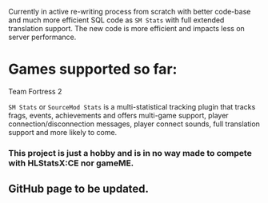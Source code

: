 Currently in active re-writing process from scratch with better code-base and much more efficient SQL code as ``SM Stats`` with full extended translation support.
The new code is more efficient and impacts less on server performance.

# Games supported so far:
Team Fortress 2

``SM Stats`` or ``SourceMod Stats`` is a multi-statistical tracking plugin that tracks frags, events, achievements and offers multi-game support, player connection/disconnection messages, player connect sounds, full translation support and more likely to come.

### This project is just a hobby and is in no way made to compete with HLStatsX:CE nor gameME.

## GitHub page to be updated.
